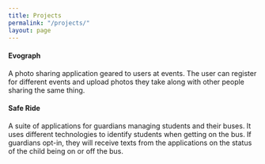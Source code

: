 ```yaml
---
title: Projects
permalink: "/projects/"
layout: page
---
```


#### Evograph

A photo sharing application geared to users at events. The user can register for different events and upload photos they take along with other people sharing the same thing.


#### Safe Ride

A suite of applications for guardians managing students and their buses. It uses different technologies to identify students when getting on the bus. If guardians opt-in, they
will receive texts from the applications on the status of the child being on or off the bus.
